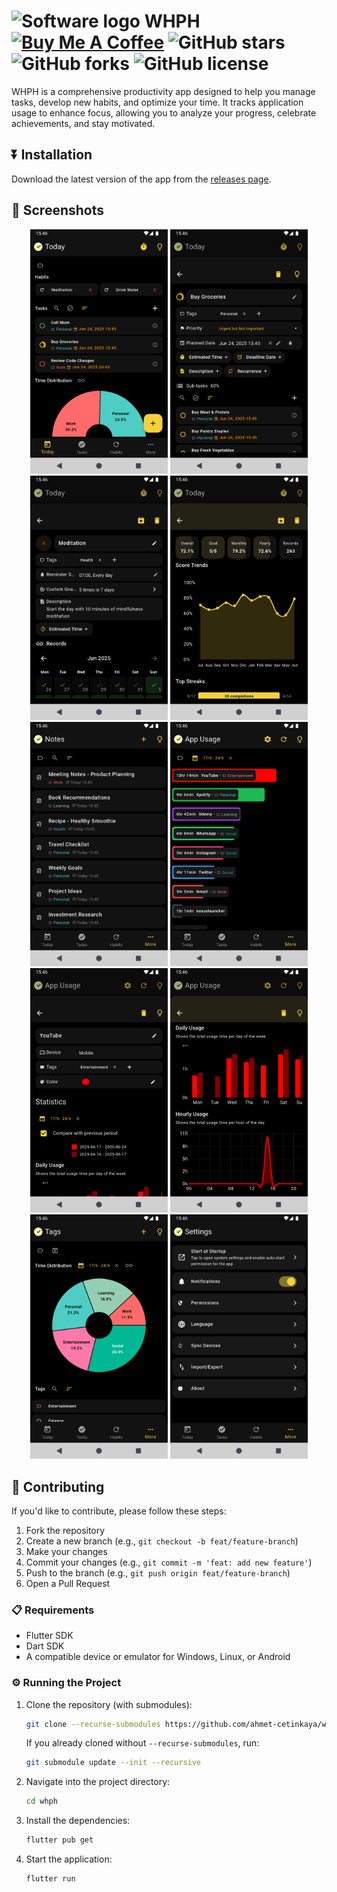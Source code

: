 <!-- ![Software overlay image](https://) -->

# ![Software logo](https://github.com/user-attachments/assets/f58599ea-3313-49ec-a01c-31436340a2a3) WHPH [![Buy Me A Coffee](https://img.shields.io/badge/Buy%20Me%20a%20Coffee-ffdd00?&logo=buy-me-a-coffee&logoColor=black)](https://ahmetcetinkaya.me/donate) ![GitHub stars](https://img.shields.io/github/stars/ahmet-cetinkaya/whph?style=social) ![GitHub forks](https://img.shields.io/github/forks/ahmet-cetinkaya/whph?style=social) ![GitHub license](https://img.shields.io/github/license/ahmet-cetinkaya/whph) 

WHPH is a comprehensive productivity app designed to help you manage tasks, develop new habits, and optimize your time. It tracks application usage to enhance focus, allowing you to analyze your progress, celebrate achievements, and stay motivated.

## ⏬ Installation

Download the latest version of the app from the [releases page](https://github.com/ahmet-cetinkaya/whph/releases).

## 📱 Screenshots

<p align="center">
  <a href="docs/screenshots/mobile_01.png"><img src="docs/screenshots/mobile_01.png" alt="Mobile 01" width="220"/></a>
  <a href="docs/screenshots/mobile_02.png"><img src="docs/screenshots/mobile_02.png" alt="Mobile 02" width="220"/></a>
  <a href="docs/screenshots/mobile_03.png"><img src="docs/screenshots/mobile_03.png" alt="Mobile 03" width="220"/></a>
  <a href="docs/screenshots/mobile_04.png"><img src="docs/screenshots/mobile_04.png" alt="Mobile 04" width="220"/></a>
  <a href="docs/screenshots/mobile_05.png"><img src="docs/screenshots/mobile_05.png" alt="Mobile 05" width="220"/></a>
  <a href="docs/screenshots/mobile_06.png"><img src="docs/screenshots/mobile_06.png" alt="Mobile 06" width="220"/></a>
  <a href="docs/screenshots/mobile_07.png"><img src="docs/screenshots/mobile_07.png" alt="Mobile 07" width="220"/></a>
  <a href="docs/screenshots/mobile_08.png"><img src="docs/screenshots/mobile_08.png" alt="Mobile 08" width="220"/></a>
  <a href="docs/screenshots/mobile_09.png"><img src="docs/screenshots/mobile_09.png" alt="Mobile 09" width="220"/></a>
  <a href="docs/screenshots/mobile_10.png"><img src="docs/screenshots/mobile_10.png" alt="Mobile 10" width="220"/></a>
</p>

## 🤝 Contributing

If you'd like to contribute, please follow these steps:

1. Fork the repository
2. Create a new branch (e.g., `git checkout -b feat/feature-branch`)
3. Make your changes
4. Commit your changes (e.g., `git commit -m 'feat: add new feature'`)
5. Push to the branch (e.g., `git push origin feat/feature-branch`)
6. Open a Pull Request

### 📋 Requirements

- Flutter SDK
- Dart SDK
- A compatible device or emulator for Windows, Linux, or Android

### ⚙️ Running the Project

1. Clone the repository (with submodules):
   
   ```bash
   git clone --recurse-submodules https://github.com/ahmet-cetinkaya/whph.git
   ```
   
   If you already cloned without `--recurse-submodules`, run:
   
   ```bash
   git submodule update --init --recursive
   ```

2. Navigate into the project directory:
   
   ```bash
   cd whph
   ```

3. Install the dependencies:
   
   ```bash
   flutter pub get
   ```

4. Start the application:
   
   ```bash
   flutter run
   ```